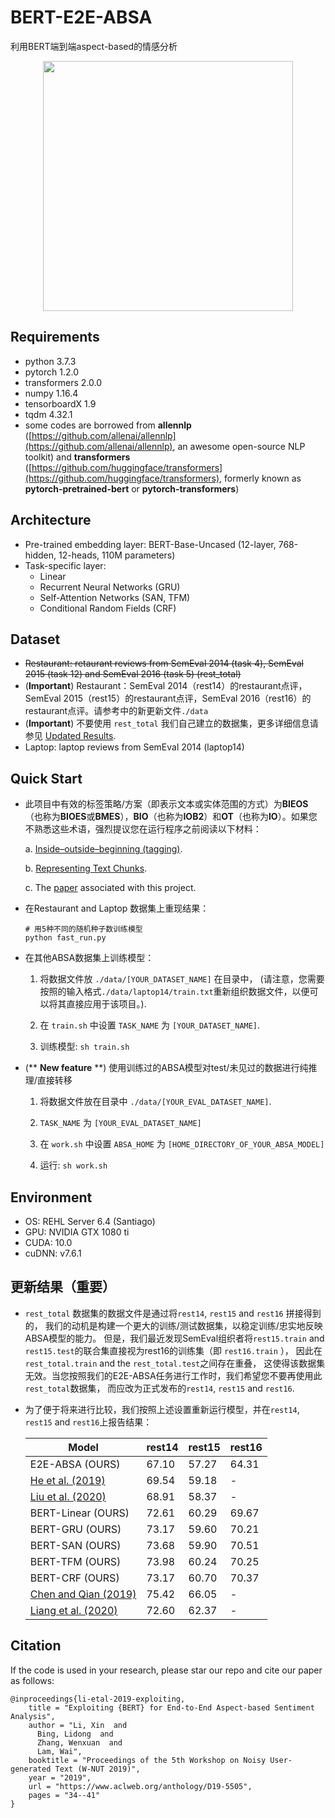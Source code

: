 # BERT-E2E-ABSA
利用BERT端到端aspect-based的情感分析
<p align="center">
    <img src="architecture.jpg" height="400"/>
</p>

## Requirements
* python 3.7.3
* pytorch 1.2.0
* transformers 2.0.0
* numpy 1.16.4
* tensorboardX 1.9
* tqdm 4.32.1
* some codes are borrowed from **allennlp** ([https://github.com/allenai/allennlp](https://github.com/allenai/allennlp), an awesome open-source NLP toolkit) and **transformers** ([https://github.com/huggingface/transformers](https://github.com/huggingface/transformers), formerly known as **pytorch-pretrained-bert** or **pytorch-transformers**)

## Architecture
* Pre-trained embedding layer: BERT-Base-Uncased (12-layer, 768-hidden, 12-heads, 110M parameters)
* Task-specific layer: 
  - Linear
  - Recurrent Neural Networks (GRU)
  - Self-Attention Networks (SAN, TFM)
  - Conditional Random Fields (CRF)

## Dataset
* ~~Restaurant: retaurant reviews from SemEval 2014 (task 4), SemEval 2015 (task 12) and SemEval 2016 (task 5) (rest_total)~~
* (**Important**) Restaurant：SemEval 2014（rest14）的restaurant点评，SemEval 2015（rest15）的restaurant点评，SemEval 2016（rest16）的restaurant点评。请参考中的新更新文件```./data```
* (**Important**) 不要使用 ```rest_total``` 我们自己建立的数据集，更多详细信息请参见 [Updated Results](https://github.com/lixin4ever/BERT-E2E-ABSA/blob/master/README.md#updated-results-important).
* Laptop: laptop reviews from SemEval 2014 (laptop14)


## Quick Start
* 此项目中有效的标签策略/方案（即表示文本或实体范围的方式）为**BIEOS**（也称为**BIOES**或**BMES**），**BIO**（也称为**IOB2**）和**OT**（也称为**IO**）。如果您不熟悉这些术语，强烈提议您在运行程序之前阅读以下材料：

  a. [Inside–outside–beginning (tagging)](https://en.wikipedia.org/wiki/Inside%E2%80%93outside%E2%80%93beginning_(tagging)). 
  
  b. [Representing Text Chunks](https://www.aclweb.org/anthology/E99-1023.pdf). 
  
  c. The [paper](https://www.aclweb.org/anthology/D19-5505.pdf) associated with this project. 

* 在Restaurant and Laptop 数据集上重现结果：
  ```
  # 用5种不同的随机种子数训练模型
  python fast_run.py 
  ```
* 在其他ABSA数据集上训练模型：
  
  1. 将数据文件放 `./data/[YOUR_DATASET_NAME]` 在目录中， (请注意，您需要按照的输入格式`./data/laptop14/train.txt`重新组织数据文件，以便可以将其直接应用于该项目。).
  
  2. 在 `train.sh` 中设置 `TASK_NAME` 为 `[YOUR_DATASET_NAME]`.
  
  3. 训练模型:  `sh train.sh`

* (** **New feature** **) 使用训练过的ABSA模型对test/未见过的数据进行纯推理/直接转移

  1. 将数据文件放在目录中  `./data/[YOUR_EVAL_DATASET_NAME]`.
  
  2. `TASK_NAME` 为 `[YOUR_EVAL_DATASET_NAME]`
  
  3. 在 `work.sh` 中设置  `ABSA_HOME`  为 `[HOME_DIRECTORY_OF_YOUR_ABSA_MODEL]`
  
  4. 运行: `sh work.sh`

## Environment
* OS: REHL Server 6.4 (Santiago)
* GPU: NVIDIA GTX 1080 ti
* CUDA: 10.0
* cuDNN: v7.6.1

## 更新结果（重要）
* ```rest_total``` 数据集的数据文件是通过将```rest14```, ```rest15``` and ```rest16``` 拼接得到的， 
我们的动机是构建一个更大的训练/测试数据集，以稳定训练/忠实地反映ABSA模型的能力。
但是，我们最近发现SemEval组织者将```rest15.train``` and ```rest15.test```的联合集直接视为rest16的训练集（即 ```rest16.train``` ），
因此在```rest_total.train``` and the ```rest_total.test```之间存在重叠，
这使得该数据集无效。当您按照我们的E2E-ABSA任务进行工作时，我们希望您不要再使用此 ```rest_total```数据集，
而应改为正式发布的```rest14```, ```rest15``` and ```rest16```.
* 为了便于将来进行比较，我们按照上述设置重新运行模型，并在```rest14```, ```rest15``` and ```rest16```上报告结果：

    | Model | rest14 | rest15 | rest16 |
    | --- | --- | --- | --- |
    | E2E-ABSA (OURS) | 67.10 | 57.27 | 64.31 |
    | [He et al. (2019)](https://arxiv.org/pdf/1906.06906.pdf) | 69.54 | 59.18 | - |
    | [Liu et al. (2020)](https://arxiv.org/pdf/2004.06427.pdf) | 68.91 | 58.37 | - |
    | BERT-Linear (OURS) | 72.61 | 60.29 | 69.67 |
    | BERT-GRU (OURS) | 73.17 | 59.60 | 70.21 |
    | BERT-SAN (OURS) | 73.68 | 59.90 | 70.51 |
    | BERT-TFM (OURS) | 73.98 | 60.24 | 70.25 |
    | BERT-CRF (OURS) | 73.17 | 60.70 | 70.37 |
    | [Chen and Qian (2019)](https://www.aclweb.org/anthology/2020.acl-main.340.pdf)| 75.42 | 66.05 | - |
    | [Liang et al. (2020)](https://arxiv.org/pdf/2004.01951.pdf)| 72.60 | 62.37 | - |

## Citation
If the code is used in your research, please star our repo and cite our paper as follows:
```
@inproceedings{li-etal-2019-exploiting,
    title = "Exploiting {BERT} for End-to-End Aspect-based Sentiment Analysis",
    author = "Li, Xin  and
      Bing, Lidong  and
      Zhang, Wenxuan  and
      Lam, Wai",
    booktitle = "Proceedings of the 5th Workshop on Noisy User-generated Text (W-NUT 2019)",
    year = "2019",
    url = "https://www.aclweb.org/anthology/D19-5505",
    pages = "34--41"
}
```
     
